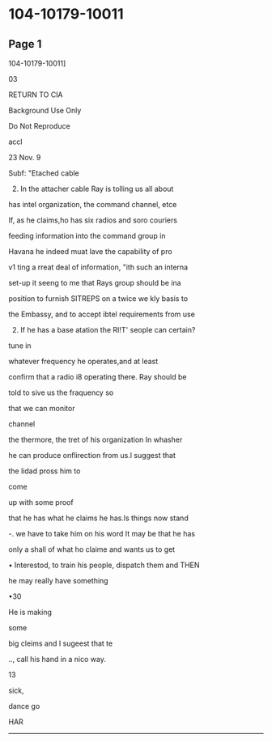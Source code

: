 # 104-10179-10011

## Page 1

104-10179-10011]

03

RETURN TO CIA

Background Use Only

Do Not Reproduce

accl

23 Nov. 9

Subf: "Etached cable

2. In the attacher cable Ray is tolling us all about

has intel organization, the command channel, etce

If, as he claims,ho has six radios and soro couriers

feeding information into the command group in

Havana he indeed muat lave the capability of pro

v1 ting a rreat deal of information, "ith such an interna

set-up it seeng to me that Rays group should be ina

position to furnish SITREPS on a twice we kly basis to

the Embassy, and to accept ibtel requirements from use

2. If he has a base atation the RI!T' seople can certain?

tune in

whatever frequency he operates,and at least

confirm that a radio i8 operating there. Ray should be

told to sive us the fraquency so

that we can monitor

channel

the thermore, the tret of his organization In whasher

he can produce onflirection from us.l suggest that

the lidad pross him to

come

up with some proof

that he has what he claims he has.ls things now stand

-. we have to take him on his word It may be that he has

only a shall of what ho claime and wants us to get

• Interestod, to train his people, dispatch them and THEN

he may really have something

•30

He is making

some

big cleims and I sugeest that te

.., call his hand in a nico way.

13

sick,

dance go

HAR

---

